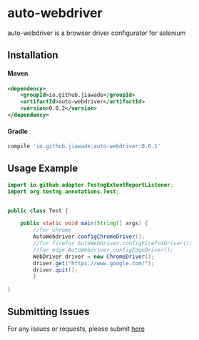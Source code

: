 
# auto-webdriver #

auto-webdriver is a browser driver configurator for selenium

## Installation

#### Maven
````xml
<dependency>
    <groupId>io.github.jiawade</groupId>
    <artifactId>auto-webdriver</artifactId>
    <version>0.0.2</version>
</dependency>
````

#### Gradle
````gradle
compile 'io.github.jiawade:auto-webdriver:0.0.1'
````


## Usage Example
````java
import io.github.adapter.TestngExtentReportListener;
import org.testng.annotations.Test;


public class Test {

    public static void main(String[] args) {
        //for chrome
        AutoWebdriver.configChromeDriver();
        //for firefox AutoWebdriver.configFirefoxDriver();
        //for edge AutoWebdriver.configEdgeDriver();
        WebDriver driver = new ChromeDriver();
        driver.get("https://www.google.com/");
        driver.quit();
        }

}
````

## Submitting Issues
For any issues or requests, please submit [here](https://github.com/jiawade/auto-webdriver/issues)
